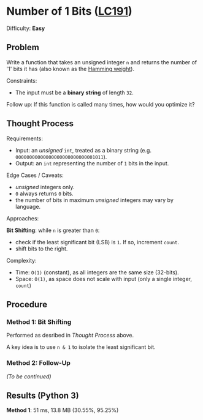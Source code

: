 # Number of 1 Bits ([LC191](https://leetcode.com/problems/number-of-1-bits/))
Difficulty: **Easy**

## Problem

Write a function that takes an unsigned integer `n` and returns the number of '1' bits it has (also known as the [Hamming weight](http://en.wikipedia.org/wiki/Hamming_weight)).

Constraints:
- The input must be a **binary string** of length `32`.

Follow up: If this function is called many times, how would you optimize it?

## Thought Process

Requirements:
- Input: an *unsigned* `int`, treated as a binary string (e.g. `00000000000000000000000000001011`).
- Output: an `int` representing the number of `1` bits in the input.

Edge Cases / Caveats:
- *unsigned* integers only.
- `0` always returns `0` bits.
- the number of bits in maximum *unsigned* integers may vary by language.

Approaches:

**Bit Shifting**: while `n` is greater than `0`:
- check if the least significant bit (LSB) is `1`.  If so, increment `count`.
- shift bits to the right.

Complexity:
- Time: `O(1)` (constant), as all integers are the same size (32-bits).
- Space: `O(1)`, as space does not scale with input (only a single integer, `count`)

## Procedure

### Method 1: Bit Shifting

Performed as desribed in *Thought Process* above.

A key idea is to use `n & 1` to isolate the least significant bit.

### Method 2: Follow-Up

*(To be continued)*

## Results (Python 3)

**Method 1**:  51 ms, 13.8 MB (30.55%, 95.25%)
